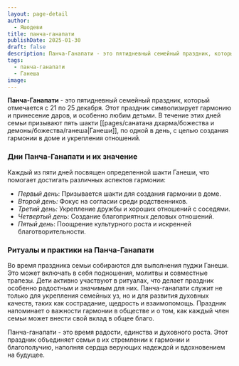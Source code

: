 ```yaml
---
layout: page-detail
author:
  - Яшодеви
title: панча-ганапати
publishDate: 2025-01-30
draft: false
description: Панча-Ганапати - это пятидневный семейный праздник, который отмечается с 21 по 25 декабря. Этот праздник символизирует гармонию и принесение даров, и особенно любим детьми.
tags:
  - панча-ганапати
  - Ганеша
image:
---
```

**Панча-Ганапати** - это пятидневный семейный праздник, который отмечается с 21 по 25 декабря. Этот праздник символизирует гармонию и принесение даров, и особенно любим детьми. 
В течение этих дней семьи призывают пять шакти [[pages/санатана дхарма/божества и демоны/божества/ганеша|Ганеши]], по одной в день, с целью создания гармонии в доме и укрепления отношений.

### Дни Панча-Ганапати и их значение

Каждый из пяти дней посвящен определенной шакти Ганеши, что помогает достигать различных аспектов гармонии:

- *Первый день*: Призывается шакти для создания гармонии в доме.
- *Второй день:* Фокус на согласии среди родственников.
- *Третий день:* Укрепление дружбы и хороших отношений с соседями.
- *Четвертый день*: Создание благоприятных деловых отношений.
- *Пятый день*: Поощрение культурного роста и искренней благотворительности.

### Ритуалы и практики на Панча-Ганапати

Во время праздника семьи собираются для выполнения пуджи Ганеши. Это может включать в себя подношения, молитвы и совместные трапезы. Дети активно участвуют в ритуалах, что делает праздник особенно радостным и значимым для них.
Панча-ганапати служит не только для укрепления семейных уз, но и для развития духовных качеств, таких как сострадание, щедрость и взаимопомощь. Праздник напоминает о важности гармонии в обществе и о том, как каждый член семьи может внести свой вклад в общее благо.

Панча-ганапати - это время радости, единства и духовного роста. Этот праздник объединяет семьи в их стремлении к гармонии и благополучию, наполняя сердца верующих надеждой и вдохновением на будущее.